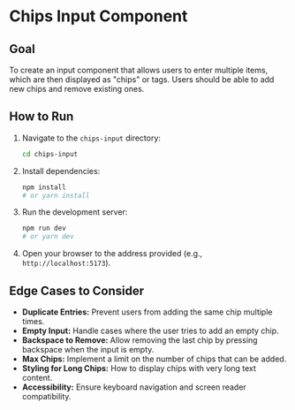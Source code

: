 # Chips Input Component

## Goal

To create an input component that allows users to enter multiple items, which are then displayed as "chips" or tags. Users should be able to add new chips and remove existing ones.

## How to Run

1.  Navigate to the `chips-input` directory:
    ```bash
    cd chips-input
    ```
2.  Install dependencies:
    ```bash
    npm install
    # or yarn install
    ```
3.  Run the development server:
    ```bash
    npm run dev
    # or yarn dev
    ```
4.  Open your browser to the address provided (e.g., `http://localhost:5173`).

## Edge Cases to Consider

*   **Duplicate Entries:** Prevent users from adding the same chip multiple times.
*   **Empty Input:** Handle cases where the user tries to add an empty chip.
*   **Backspace to Remove:** Allow removing the last chip by pressing backspace when the input is empty.
*   **Max Chips:** Implement a limit on the number of chips that can be added.
*   **Styling for Long Chips:** How to display chips with very long text content.
*   **Accessibility:** Ensure keyboard navigation and screen reader compatibility.
